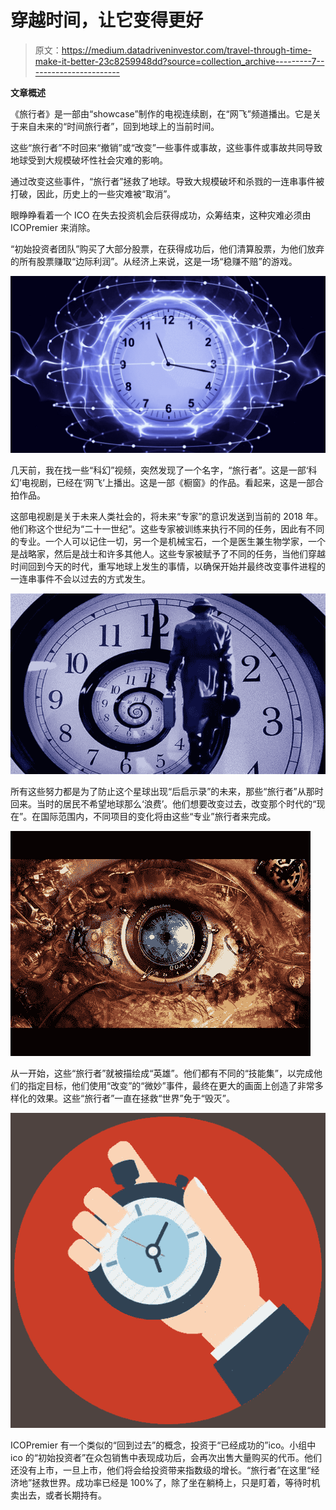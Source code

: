 # 穿越时间，让它变得更好

> 原文：<https://medium.datadriveninvestor.com/travel-through-time-make-it-better-23c8259948dd?source=collection_archive---------7----------------------->

**文章概述**

《旅行者》是一部由“showcase”制作的电视连续剧，在“网飞”频道播出。它是关于来自未来的“时间旅行者”，回到地球上的当前时间。

这些“旅行者”不时回来“撤销”或“改变”一些事件或事故，这些事件或事故共同导致地球受到大规模破坏性社会灾难的影响。

通过改变这些事件，“旅行者”拯救了地球。导致大规模破坏和杀戮的一连串事件被打破，因此，历史上的一些灾难被“取消”。

眼睁睁看着一个 ICO 在失去投资机会后获得成功，众筹结束，这种灾难必须由 ICOPremier 来消除。

“初始投资者团队”购买了大部分股票，在获得成功后，他们清算股票，为他们放弃的所有股票赚取“边际利润”。从经济上来说，这是一场“稳赚不赔”的游戏。

![](img/3e12dcf335f3ed58ba50db07307721d5.png)

几天前，我在找一些“科幻”视频，突然发现了一个名字，“旅行者”。这是一部‘科幻’电视剧，已经在‘网飞’上播出。这是一部《橱窗》的作品。看起来，这是一部合拍作品。

这部电视剧是关于未来人类社会的，将未来“专家”的意识发送到当前的 2018 年。他们称这个世纪为“二十一世纪”。这些专家被训练来执行不同的任务，因此有不同的专业。一个人可以记住一切，另一个是机械宝石，一个是医生兼生物学家，一个是战略家，然后是战士和许多其他人。这些专家被赋予了不同的任务，当他们穿越时间回到今天的时代，重写地球上发生的事情，以确保开始并最终改变事件进程的一连串事件不会以过去的方式发生。

![](img/159eb9b4df46176bc5bb078656a67177.png)

所有这些努力都是为了防止这个星球出现“后启示录”的未来，那些“旅行者”从那时回来。当时的居民不希望地球那么‘浪费’。他们想要改变过去，改变那个时代的“现在”。在国际范围内，不同项目的变化将由这些“专业”旅行者来完成。

![](img/3d97fd7876f2e825f5b971c98ac8dcf2.png)

从一开始，这些“旅行者”就被描绘成“英雄”。他们都有不同的“技能集”，以完成他们的指定目标，他们使用“改变”的“微妙”事件，最终在更大的画面上创造了非常多样化的效果。这些“旅行者”一直在拯救“世界”免于“毁灭”。

![](img/ff4ecaf272f580b4d0e192dc427a8127.png)

ICOPremier 有一个类似的“回到过去”的概念，投资于“已经成功的”ico。小组中 ico 的“初始投资者”在众包销售中表现成功后，会再次出售大量购买的代币。他们还没有上市，一旦上市，他们将会给投资带来指数级的增长。“旅行者”在这里“经济地”拯救世界。成功率已经是 100%了，除了坐在躺椅上，只是盯着，等待时机卖出去，或者长期持有。